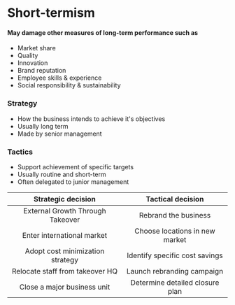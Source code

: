 Short-termism
=====

#### May damage other measures of long-term performance such as
* Market share
* Quality
* Innovation
* Brand reputation
* Employee skills & experience
* Social responsibility & sustainability

### Strategy
* How the business intends to achieve it's objectives
* Usually long term
* Made by senior management

### Tactics
* Support achievement of specific targets
* Usually routine and short-term
* Often delegated to junior management

| Strategic decision               | Tactical decision               |
|:--------------------------------:|:-------------------------------:|
| External Growth Through Takeover | Rebrand the business            |
| Enter international market       | Choose locations in new market  |
| Adopt cost minimization strategy | Identify specific cost savings  |
| Relocate staff from takeover HQ  | Launch rebranding campaign      |
| Close a major business unit      | Determine detailed closure plan |
